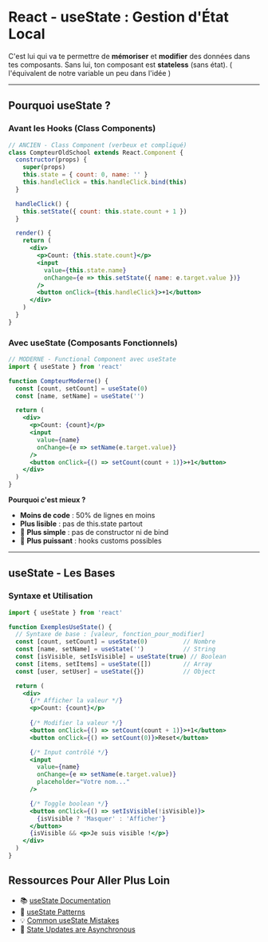 # React - useState : Gestion d'État Local

C'est lui qui va te permettre de **mémoriser** et **modifier** des données dans tes composants. Sans lui, ton composant est **stateless** (sans état).
( l'équivalent de notre variable un peu dans l'idée )

---

## Pourquoi useState ?

### Avant les Hooks (Class Components)

```jsx
// ANCIEN - Class Component (verbeux et compliqué)
class CompteurOldSchool extends React.Component {
  constructor(props) {
    super(props)
    this.state = { count: 0, name: '' }
    this.handleClick = this.handleClick.bind(this)
  }

  handleClick() {
    this.setState({ count: this.state.count + 1 })
  }

  render() {
    return (
      <div>
        <p>Count: {this.state.count}</p>
        <input
          value={this.state.name}
          onChange={e => this.setState({ name: e.target.value })}
        />
        <button onClick={this.handleClick}>+1</button>
      </div>
    )
  }
}
```

### Avec useState (Composants Fonctionnels)

```jsx
// MODERNE - Functional Component avec useState
import { useState } from 'react'

function CompteurModerne() {
  const [count, setCount] = useState(0)
  const [name, setName] = useState('')

  return (
    <div>
      <p>Count: {count}</p>
      <input
        value={name}
        onChange={e => setName(e.target.value)}
      />
      <button onClick={() => setCount(count + 1)}>+1</button>
    </div>
  )
}
```

**Pourquoi c'est mieux ?**

- **Moins de code** : 50% de lignes en moins
- **Plus lisible** : pas de this.state partout
- 🚀 **Plus simple** : pas de constructor ni de bind
- 💪 **Plus puissant** : hooks customs possibles

---

## useState - Les Bases

### Syntaxe et Utilisation

```jsx
import { useState } from 'react'

function ExemplesUseState() {
  // Syntaxe de base : [valeur, fonction_pour_modifier]
  const [count, setCount] = useState(0)          // Nombre
  const [name, setName] = useState('')           // String
  const [isVisible, setIsVisible] = useState(true) // Boolean
  const [items, setItems] = useState([])         // Array
  const [user, setUser] = useState({})           // Object

  return (
    <div>
      {/* Afficher la valeur */}
      <p>Count: {count}</p>
      
      {/* Modifier la valeur */}
      <button onClick={() => setCount(count + 1)}>+1</button>
      <button onClick={() => setCount(0)}>Reset</button>

      {/* Input contrôlé */}
      <input
        value={name}
        onChange={e => setName(e.target.value)}
        placeholder="Votre nom..."
      />

      {/* Toggle boolean */}
      <button onClick={() => setIsVisible(!isVisible)}>
        {isVisible ? 'Masquer' : 'Afficher'}
      </button>
      {isVisible && <p>Je suis visible !</p>}
    </div>
  )
}
```

## Ressources Pour Aller Plus Loin

- 📚 [useState Documentation](https://react.dev/reference/react/useState)
- 🎯 [useState Patterns](https://react.dev/learn/state-a-components-memory)
- 💡 [Common useState Mistakes](https://react.dev/learn/updating-objects-in-state)
- 🔄 [State Updates are Asynchronous](https://react.dev/learn/queueing-a-series-of-state-updates)
